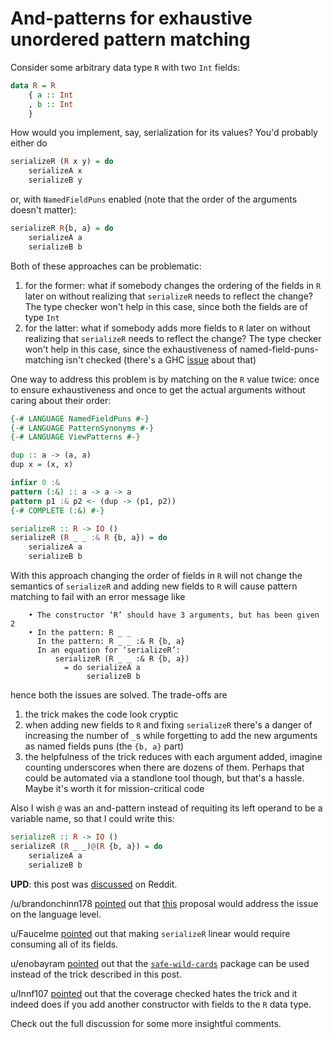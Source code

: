 # And-patterns for exhaustive unordered pattern matching

Consider some arbitrary data type `R` with two `Int` fields:

```haskell
data R = R
    { a :: Int
    , b :: Int
    }
```

How would you implement, say, serialization for its values? You'd probably either do

```haskell
serializeR (R x y) = do
    serializeA x
    serializeB y
```

or, with `NamedFieldPuns` enabled (note that the order of the arguments doesn't matter):


```haskell
serializeR R{b, a} = do
    serializeA a
    serializeB b
```

Both of these approaches can be problematic:

1. for the former: what if somebody changes the ordering of the fields in `R` later on without realizing that `serializeR` needs to reflect the change? The type checker won't help in this case, since both the fields are of type `Int`
2. for the latter: what if somebody adds more fields to `R` later on without realizing that `serializeR` needs to reflect the change? The type checker won't help in this case, since the exhaustiveness of named-field-puns-matching isn't checked (there's a GHC [issue](https://gitlab.haskell.org/ghc/ghc/-/issues/15855) about that)

One way to address this problem is by matching on the `R` value twice: once to ensure exhaustiveness and once to get the actual arguments without caring about their order:

```haskell
{-# LANGUAGE NamedFieldPuns #-}
{-# LANGUAGE PatternSynonyms #-}
{-# LANGUAGE ViewPatterns #-}

dup :: a -> (a, a)
dup x = (x, x)

infixr 0 :&
pattern (:&) :: a -> a -> a
pattern p1 :& p2 <- (dup -> (p1, p2))
{-# COMPLETE (:&) #-}

serializeR :: R -> IO ()
serializeR (R _ _ :& R {b, a}) = do
    serializeA a
    serializeB b
```

With this approach changing the order of fields in `R` will not change the semantics of `serializeR` and adding new fields to `R` will cause pattern matching to fail with an error message like

```
    • The constructor ‘R’ should have 3 arguments, but has been given 2
    • In the pattern: R _ _
      In the pattern: R _ _ :& R {b, a}
      In an equation for ‘serializeR’:
          serializeR (R _ _ :& R {b, a})
            = do serializeA a
                 serializeB b
```

hence both the issues are solved. The trade-offs are

1. the trick makes the code look cryptic
2. when adding new fields to `R` and fixing `serializeR` there's a danger of increasing the number of `_`s while forgetting to add the new arguments as named fields puns (the `{b, a}` part)
3. the helpfulness of the trick reduces with each argument added, imagine counting underscores when there are dozens of them. Perhaps that could be automated via a standlone tool though, but that's a hassle. Maybe it's worth it for mission-critical code

Also I wish `@` was an and-pattern instead of requiting its left operand to be a variable name, so that I could write this:

```haskell
serializeR :: R -> IO ()
serializeR (R _ _)@(R {b, a}) = do
    serializeA a
    serializeB b
```

**UPD**: this post was [discussed](https://www.reddit.com/r/haskell/comments/1d9kexm/andpatterns_for_exhaustive_unordered_pattern) on Reddit.

/u/brandonchinn178 [pointed](https://www.reddit.com/r/haskell/comments/1d9kexm/comment/l7ex96u/) out that [this](https://github.com/ghc-proposals/ghc-proposals/pull/436) proposal would address the issue on the language level.

u/Faucelme [pointed](https://www.reddit.com/r/haskell/comments/1d9kexm/comment/l7i5csk/) out that making `serializeR` linear would require consuming all of its fields.

u/enobayram [pointed](https://www.reddit.com/r/haskell/comments/1d9kexm/comment/l7is4v1/) out that the [`safe-wild-cards`](https://hackage.haskell.org/package/safe-wild-cards-1.0.0.2) package can be used instead of the trick described in this post.

u/Innf107 [pointed](https://www.reddit.com/r/haskell/comments/1d9kexm/comment/l7fsz8c/) out that the coverage checked hates the trick and it indeed does if you add another constructor with fields to the `R` data type.

Check out the full discussion for some more insightful comments.
